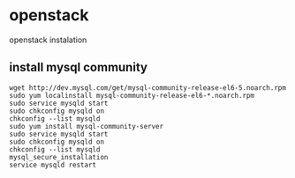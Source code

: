 openstack
=========

openstack instalation




## install mysql community

    wget http://dev.mysql.com/get/mysql-community-release-el6-5.noarch.rpm
    sudo yum localinstall mysql-community-release-el6-*.noarch.rpm
    sudo service mysqld start
    sudo chkconfig mysqld on
    chkconfig --list mysqld
    sudo yum install mysql-community-server
    sudo service mysqld start
    sudo chkconfig mysqld on
    chkconfig --list mysqld
    mysql_secure_installation
    service mysqld restart
